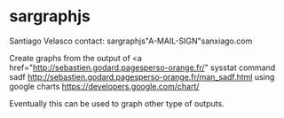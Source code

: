 # sargraphjs
Santiago Velasco
contact: sargraphjs"A-MAIL-SIGN"sanxiago.com

Create graphs from the output of <a href="http://sebastien.godard.pagesperso-orange.fr/" sysstat </a>
command sadf http://sebastien.godard.pagesperso-orange.fr/man_sadf.html
using google charts https://developers.google.com/chart/

Eventually this can be used to graph other type of outputs.
